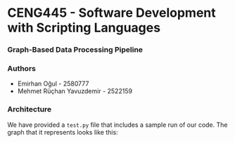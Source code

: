 # CENG445 - Software Development with Scripting Languages

### Graph-Based Data Processing Pipeline

### Authors

- Emirhan Oğul - 2580777
- Mehmet Rüçhan Yavuzdemir - 2522159

### Architecture

We have provided a `test.py` file that includes a sample run of our code. The graph that it represents looks like this:
